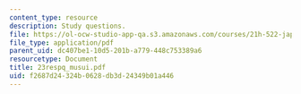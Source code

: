 ```yaml
---
content_type: resource
description: Study questions.
file: https://ol-ocw-studio-app-qa.s3.amazonaws.com/courses/21h-522-japan-in-the-age-of-the-samurai-history-and-film-fall-2006/f2687d24324b0628db3d24349b01a446_23respq_musui.pdf
file_type: application/pdf
parent_uid: dc407be1-10d5-201b-a779-448c753389a6
resourcetype: Document
title: 23respq_musui.pdf
uid: f2687d24-324b-0628-db3d-24349b01a446
---
```

